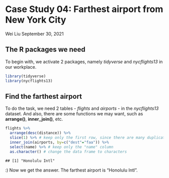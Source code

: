 Case Study 04: Farthest airport from New York City
================
Wei Liu
September 30, 2021

## The R packages we need

To begin with, we activate 2 packages, namely *tidyverse* and
*nycflights13* in our workplace.

``` r
library(tidyverse)
library(nycflights13)
```

## Find the farthest airport

To do the task, we need 2 tables - *flights* and *airports* - in the
*nycflights13* dataset. And also, there are some functions we may want,
such as **arrange()**, **inner_join()**, etc.

``` r
flights %>%
  arrange(desc(distance)) %>%
  slice(1) %>% # keep only the first row, since there are many duplicates
  inner_join(airports, by=c("dest"="faa")) %>%
  select(name) %>% # keep only the "name" column
  as.character() # change the data frame to characters
```

    ## [1] "Honolulu Intl"

:) Now we get the answer. The farthest airport is “Honolulu Intl”.
